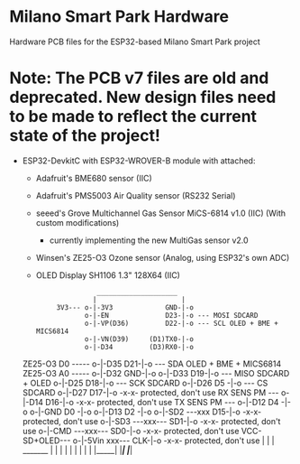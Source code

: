 # Milano Smart Park Hardware

Hardware PCB files for the ESP32-based Milano Smart Park project

# Note: The PCB v7 files are old and deprecated. New design files need to be made to reflect the current state of the project!

- ESP32-DevkitC with ESP32-WROVER-B module with attached:

	- Adafruit's BME680 sensor (IIC)
	- Adafruit's PMS5003 Air Quality sensor (RS232 Serial)
	- seeed's Grove Multichannel Gas Sensor MiCS-6814 v1.0 (IIC) (With custom modifications)
		+ currently implementing the new MultiGas sensor v2.0
	- Winsen's ZE25-O3 Ozone sensor (Analog, using ESP32's own ADC)
	- OLED Display SH1106 1.3" 128X64 (IIC)
	
	
      
                         ____________________
                        |                     |
               3V3--- o-|-3V3             GND-|-o
                      o-|-EN              D23-|-o --- MOSI SDCARD
                      o-|-VP(D36)         D22-|-o --- SCL OLED + BME + MICS6814
                      o-|-VN(D39)     (D1)TX0-|-o
                      o-|-D34         (D3)RX0-|-o
     ZE25-O3 D0 ----- o-|-D35             D21-|-o --- SDA OLED + BME + MICS6814
     ZE25-O3 A0 ----- o-|-D32             GND-|-o
                      o-|-D33             D19-|-o --- MISO SDCARD + OLED
                      o-|-D25             D18-|-o --- SCK SDCARD
                      o-|-D26             D5 -|-o --- CS SDCARD
                      o-|-D27             D17-|-o  -x-x- protected, don't use
       RX SENS PM --- o-|-D14             D16-|-o  -x-x- protected, don't use
       TX SENS PM --- o-|-D12             D4 -|-o
                      o-|-GND             D0 -|-o
                      o-|-D13             D2 -|-o
                      o-|-SD2  ---xxx     D15-|-o  -x-x- protected, don't use
                      o-|-SD3  ---xxx---  SD1-|-o  -x-x- protected, don't use
                      o-|-CMD  ---xxx---  SD0-|-o  -x-x- protected, don't use
       VCC-SD+OLED--- o-|-5Vin    xxx---  CLK-|-o  -x-x- protected, don't use
                        |                     |
                        |      _______        |
                        |     |       |       |
                        |     |       |       |
                        |_____|       |_______|
                              |_______|
							  
